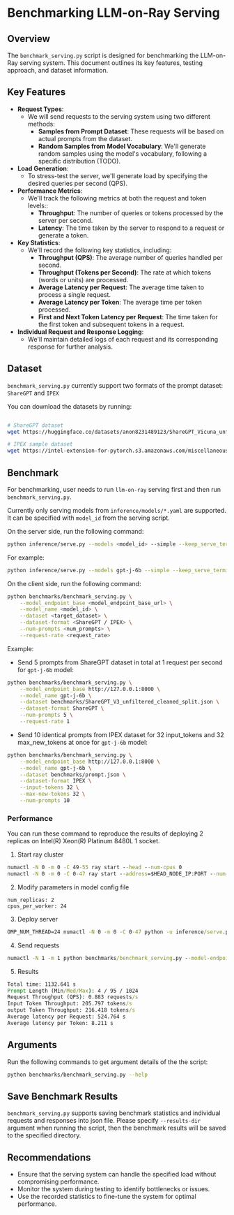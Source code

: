 # Benchmarking LLM-on-Ray Serving

## Overview

The `benchmark_serving.py` script is designed for benchmarking the LLM-on-Ray serving system. This document outlines its key features, testing approach, and dataset information.

## Key Features

* **Request Types**:
   - We will send requests to the serving system using two different methods:
     - **Samples from Prompt Dataset**: These requests will be based on actual prompts from the dataset.
     - **Random Samples from Model Vocabulary**: We'll generate random samples using the model's vocabulary, following a specific distribution (TODO).
* **Load Generation**:
   - To stress-test the server, we'll generate load by specifying the desired queries per second (QPS).
* **Performance Metrics**:
   - We'll track the following metrics at both the request and token levels::
     - **Throughput**: The number of queries or tokens processed by the server per second.
     - **Latency**: The time taken by the server to respond to a request or generate a token.
* **Key Statistics**:
   - We'll record the following key statistics, including:
     - **Throughput (QPS)**: The average number of queries handled per second.
     - **Throughput (Tokens per Second)**: The rate at which tokens (words or units) are processed.
     - **Average Latency per Request**: The average time taken to process a single request.
     - **Average Latency per Token**: The average time per token processed.
     - **First and Next Token Latency per Request**: The time taken for the first token and subsequent tokens in a request.
* **Individual Request and Response Logging**:
   - We'll maintain detailed logs of each request and its corresponding response for further analysis.

## Dataset

`benchmark_serving.py` currently support two formats of the prompt dataset: `ShareGPT` and `IPEX`

You can download the datasets by running:

```bash

# ShareGPT dataset
wget https://huggingface.co/datasets/anon8231489123/ShareGPT_Vicuna_unfiltered/resolve/main/ShareGPT_V3_unfiltered_cleaned_split.json

# IPEX sample dataset
wget https://intel-extension-for-pytorch.s3.amazonaws.com/miscellaneous/llm/prompt.json

```

## Benchmark

For benchmarking, user needs to run `llm-on-ray` serving first and then run `benchmark_serving.py`.

Currently only serving models from `inference/models/*.yaml` are supported. It can be specified with `model_id` from the serving script.

On the server side, run the following command:

```bash
python inference/serve.py --models <model_id> --simple --keep_serve_terminal
```

For example:

```bash
python inference/serve.py --models gpt-j-6b --simple --keep_serve_terminal
```

On the client side, run the following command:

```bash
python benchmarks/benchmark_serving.py \
    --model_endpoint_base <model_endpoint_base_url> \
    --model_name <model_id> \
    --dataset <target_dataset> \
    --dataset-format <ShareGPT / IPEX> \
    --num-prompts <num_prompts> \
    --request-rate <request_rate>
```

Example:

* Send 5 prompts from ShareGPT dataset in total at 1 request per second for `gpt-j-6b` model:

```bash
python benchmarks/benchmark_serving.py \
    --model_endpoint_base http://127.0.0.1:8000 \
    --model_name gpt-j-6b \
    --dataset benchmarks/ShareGPT_V3_unfiltered_cleaned_split.json \
    --dataset-format ShareGPT \
    --num-prompts 5 \
    --request-rate 1
```

* Send 10 identical prompts from IPEX dataset for 32 input_tokens and 32 max_new_tokens at once for `gpt-j-6b` model:

```bash
python benchmarks/benchmark_serving.py \
    --model_endpoint_base http://127.0.0.1:8000 \
    --model_name gpt-j-6b \
    --dataset benchmarks/prompt.json \
    --dataset-format IPEX \
    --input-tokens 32 \
    --max-new-tokens 32 \
    --num-prompts 10
```

### Performance
You can run these command to reproduce the results of deploying 2 replicas on Intel(R) Xeon(R) Platinum 8480L 1 socket.
1. Start ray cluster
```cmd
numactl -N 0 -m 0 -C 49-55 ray start --head --num-cpus 0
numactl -N 0 -m 0 -C 0-47 ray start --address=$HEAD_NODE_IP:PORT --num-cpus 48
```
2. Modify parameters in model config file
```
num_replicas: 2
cpus_per_worker: 24
```
3. Deploy server
```cmd
OMP_NUM_THREAD=24 numactl -N 0 -m 0 -C 0-47 python -u inference/serve.py --config_file inference/models/vllm/llama-2-7b-chat-hf-vllm.yaml --keep_serve_terminal --ray_max_concurrent_queries 1000 --vllm_max_num_seqs 256 --simple
```
4. Send requests
```cmd
numactl -N 1 -m 1 python benchmarks/benchmark_serving.py --model-endpoint-base http://127.0.0.1:8000 --model-name llama-2-7b-chat-hf --dataset ./dataset/ShareGPT_V3_unfiltered_cleaned_split.json --num-prompts 1000 --dataset-format ShareGPT --simple
```
5. Results
```cmd
Total time: 1132.641 s
Prompt Length (Min/Med/Max): 4 / 95 / 1024
Request Throughput (QPS): 0.883 requests/s
Input Token Throughput: 205.797 tokens/s
output Token Throughput: 216.418 tokens/s
Average latency per Request: 524.764 s
Average latency per Token: 8.211 s
```

## Arguments

Run the following commands to get argument details of the the script:

```bash
python benchmarks/benchmark_serving.py --help
```

## Save Benchmark Results

`benchmark_serving.py` supports saving benchmark statistics and individual requests and responses into json file. Please specify `--results-dir` argument when running the script, then the benchmark results will be saved to the specified directory.

## Recommendations
- Ensure that the serving system can handle the specified load without compromising performance.
- Monitor the system during testing to identify bottlenecks or issues.
- Use the recorded statistics to fine-tune the system for optimal performance.
